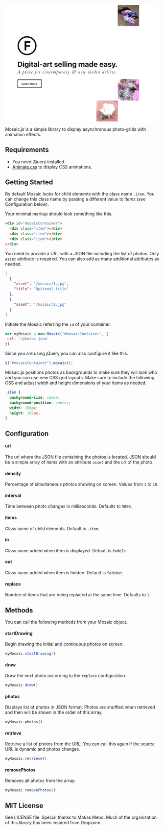 <img src="https://github.com/factoryart/mosaic/raw/master/demo/example.gif" width="640">

Mosaic.js is a simple library to display asynchronous photo-grids with animation effects.

## Requirements

+ You need jQuery installed.
+ [Animate.css](https://daneden.github.io/animate.css/) to display CSS animations.

## Getting Started

By default Mosaic looks for child elements with the class name `.item`. You can change this class name by passing a different value to _items_ (see Configuration below). 

Your minimal markup should look something like this.

```html
<div id="mosaicContainer">
  <div class="item"></div>
  <div class="item"></div>
  <div class="item"></div>
</div>
```

You need to provide a URL with a JSON file including the list of photos. Only `asset` attribute is required. 
You can also add as many additional attributes as needed.

```json
[
  { 
    "asset": "/mosaic/1.jpg",
    "title": "Optional title"
  },
  { 
    "asset": "/mosaic/2.jpg"
  }
]
```

Initiate the Mosaic referring the `id` of your container. 

```javascript
var myMosaic = new Mosaic("#mosaicContainer", {
 url: '/photos.json' 
})
```

Since you are using jQuery you can also configure it like this.

```javascript
​$("#mosaicContainer").mosaic();
```

Mosaic.js positions photos as backgrounds to make sure they will look who and you can use new CSS grid layouts. Make sure to include the following CSS and adjust width and height dimensions of your items as needed. 

```css
.item {
  background-size: cover;
  background-position: center;
  width: 150px;
  height: 150px;
}
```

## Configuration

#### url

The url where the JSON file containing the photos is located. JSON should be a simple array of items with an attribute `asset` and the url of the photo. 

#### density

Percentage of simultaneous photos showing on screen. Values from `1` to `10`.

#### interval

Time between photo changes in milliseconds. Defaults to `5000`.

#### items

Class name of child elements. Default is `.item`.

#### in

Class name added when item is displayed. Default is `fadeIn`.

#### out

Class name added when item is hidden. Default is `fadeOut`.

#### replace

Number of items that are being replaced at the same time. Defaults to `1`.

## Methods

You can call the following methods from your Mosaic object.

#### startDrawing

Begin drawing the initial and continuous photos on screen.

```javascript
myMosaic.startDrawing()
```

#### draw

Draw the next photo according to the `replace` configuration.

```javascript
myMosaic.draw()
```

#### photos

Displays list of photos in JSON format. Photos are shuffled when retrieved and then will be shown in the order of this array.

```javascript
myMosaic.photos()
```

#### retrieve

Retrieve a list of photos from the URL. You can call this again if the source URL is dynamic and photos changes.

```javascript
myMosaic.retrieve()
```

#### removePhotos

Removes all photos from the array.

```javascript
myMosaic.removePhotos()
```

## MIT License

See LICENSE file. Special thanks to Matias Meno. Much of the organization of this library has been inspired from Dropzone.